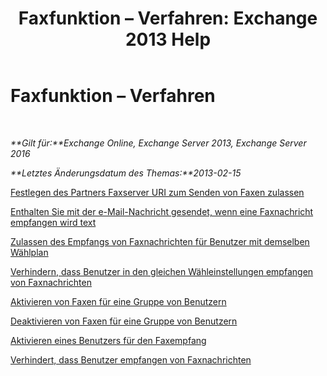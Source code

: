 ﻿---
title: 'Faxfunktion – Verfahren: Exchange 2013 Help'
TOCTitle: Faxfunktion – Verfahren
ms:assetid: 6732a834-c9d2-4757-8ad9-44aeff6be9f7
ms:mtpsurl: https://technet.microsoft.com/de-de/library/JJ938010(v=EXCHG.150)
ms:contentKeyID: 52062727
ms.date: 04/24/2018
mtps_version: v=EXCHG.150
ms.translationtype: HT
---

# Faxfunktion – Verfahren

 

_**Gilt für:**Exchange Online, Exchange Server 2013, Exchange Server 2016_

_**Letztes Änderungsdatum des Themas:**2013-02-15_

[Festlegen des Partners Faxserver URI zum Senden von Faxen zulassen](set-the-partner-fax-server-uri-to-allow-faxing-exchange-2013-help.md)

[Enthalten Sie mit der e-Mail-Nachricht gesendet, wenn eine Faxnachricht empfangen wird text](include-text-with-the-email-message-sent-when-a-fax-message-is-received-exchange-2013-help.md)

[Zulassen des Empfangs von Faxnachrichten für Benutzer mit demselben Wählplan](allow-users-in-the-same-dial-plan-to-receive-faxes-exchange-2013-help.md)

[Verhindern, dass Benutzer in den gleichen Wähleinstellungen empfangen von Faxnachrichten](prevent-users-in-the-same-dial-plan-from-receiving-faxes-exchange-2013-help.md)

[Aktivieren von Faxen für eine Gruppe von Benutzern](enable-faxing-for-a-group-of-users-exchange-2013-help.md)

[Deaktivieren von Faxen für eine Gruppe von Benutzern](disable-faxing-for-a-group-of-users-exchange-2013-help.md)

[Aktivieren eines Benutzers für den Faxempfang](enable-a-user-to-receive-faxes-exchange-2013-help.md)

[Verhindert, dass Benutzer empfangen von Faxnachrichten](prevent-a-user-from-receiving-faxes-exchange-2013-help.md)

